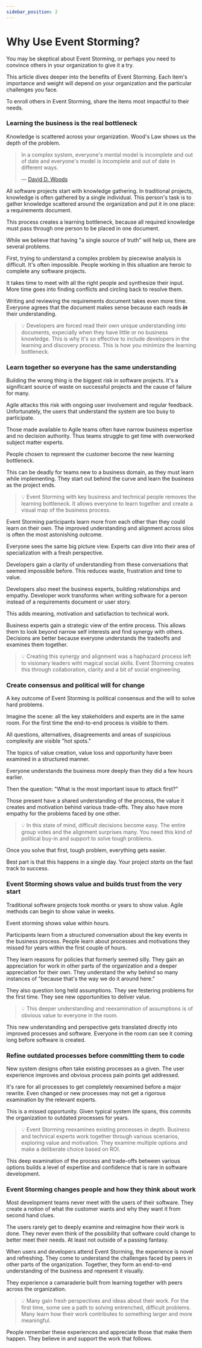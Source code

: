 ```yaml
---
sidebar_position: 2
---
```


# Why Use Event Storming?

You may be skeptical about Event Storming, or perhaps you need to convince others in your organization to give it a try.

This article dives deeper into the benefits of Event Storming. Each item's importance and weight will depend on your organization and the particular challenges you face. 

To enroll others in Event Storming, share the items most impactful to their needs.

### Learning the business is the real bottleneck

Knowledge is scattered across your organization. Wood's Law shows us the depth of the problem.

> In a complex system, everyone's mental model is incomplete and out of date and everyone's model is incomplete and out of date in different ways.
>
> — [David D. Woods](https://ise.osu.edu/people/woods.2)

All software projects start with knowledge gathering. In traditional projects, knowledge is often gathered by a single individual. This person's task is to gather knowledge scattered around the organization and put it in one place: a requirements document.

This process creates a learning bottleneck, because all required knowledge must pass through one person to be placed in one document.

While we believe that having "a single source of truth" will help us, there are several problems.

First, trying to understand a complex problem by piecewise analysis is difficult. It's often impossible. People working in this situation are heroic to complete any software projects.

It takes time to meet with all the right people and synthesize their input. More time goes into finding conflicts and circling back to resolve them. 

Writing and reviewing the requirements document takes even more time. Everyone agrees that the document makes sense because each reads ***in*** their understanding.

> 💡 Developers are forced read their own unique understanding into documents, expecially when they have little or no business knowledge. This is why it's so effective to include developers in the learning and discovery process. This is how you minimize the learning bottleneck.

### Learn together so everyone has the same understanding

Building the wrong thing is the biggest risk in software projects. It's a significant source of waste on successful projects and the cause of failure for many.

Agile attacks this risk with ongoing user involvement and regular feedback. Unfortunately, the users that understand the system are too busy to participate. 

Those made available to Agile teams often have narrow business expertise and no decision authority. Thus teams struggle to get time with overworked subject matter experts.

People chosen to represent the customer become the new learning bottleneck.

This can be deadly for teams new to a business domain, as they must learn while implementing. They start out behind the curve and learn the business as the project ends.

> 💡 Event Storming with key business and technical people removes the learning bottleneck. It allows everyone to learn together and create a visual map of the business process.

Event Storming participants learn more from each other than they could learn on their own. The improved understanding and alignment across silos is often the most astonishing outcome.

Everyone sees the same big picture view. Experts can dive into their area of specialization with a fresh perspective.

Developers gain a clarity of understanding from these conversations that seemed impossible before. This reduces waste, frustration and time to value.

Developers also meet the business experts, building relationships and empathy. Developer work transforms when writing software for a person instead of a requirements document or user story. 

This adds meaning, motivation and satisfaction to technical work.

Business experts gain a strategic view of the entire process. This allows them to look beyond narrow self interests and find synergy with others. Decisions are better because everyone understands the tradeoffs and examines them together.

> 💡 Creating this synergy and alignment was a haphazard process left to visionary leaders wiht magical social skills. Event Storming creates this through collaboration, clarity and a bit of social engineering.

### Create consensus and political will for change

A key outcome of Event Storming is political consensus and the will to solve hard problems.

Imagine the scene: all the key stakeholders and experts are in the same room. For the first time the end-to-end process is visible to them. 

All questions, alternatives, disagreements and areas of suspicious complexity are visible "hot spots."

The topics of value creation, value loss and opportunity have been examined in a structured manner.

Everyone understands the business more deeply than they did a few hours earlier.

Then the question: "What is the most important issue to attack first?"

Those present have a shared understanding of the process, the value it creates and motivation behind various trade-offs. They also have more empathy for the problems faced by one other.

> 💡 In this state of mind, difficult decisions become easy. The entire group votes and the alignment surprises many. You need this kind of political buy-in and support to solve tough problems.

Once you solve that first, tough problem, everything gets easier.

Best part is that this happens in a single day. Your project *starts* on the fast track to success.

### Event Storming shows value and builds trust from the very start

Traditional software projects took months or years to show value. Agile methods can begin to show value in weeks. 

Event storming shows value within hours.

Participants learn from a structured conversation about the key events in the business process. People learn about processes and motivations they missed for years within the first couple of hours.

They learn reasons for policies that formerly seemed silly. They gain an appreciation for work in other parts of the organization and a deeper appreciation for their own. They understand the why behind so many instances of "because that's the way we do it around here."

They also question long held assumptions. They see festering problems for the first time. They see new opportunities to deliver value.

> 💡 This deeper understanding and reexamination of assumptions is of obvious value to everyone in the room.

This new understanding and perspective gets translated directly into improved processes and software. Everyone in the room can see it coming long before software is created.

### Refine outdated processes before committing them to code

New system designs often take existing processes as a given. The user experience improves and obvious process pain points get addressed. 

It's rare for all processes to get completely reexamined before a major rewrite. Even changed or new processes may not get a rigorous examination by the relevant experts.

This is a missed opportunity. Given typical system life spans, this commits the organization to outdated processes for years.

> 💡 Event Storming reexamines existing processes in depth. Business and technical experts work together through various scenarios, exploring value and motivation. They examine multiple options and make a deliberate choice based on ROI.

This deep examination of the process and trade-offs between various options builds a level of expertise and confidence that is rare in software development.

### Event Storming changes people and how they think about work

Most development teams never meet with the users of their software. They create a notion of what the customer wants and why they want it from second hand clues.

The users rarely get to deeply examine and reimagine how their work is done. They never even think of the possibility that software could change to better meet their needs. At least not outside of a passing fantasy.

When users and developers attend Event Storming, the experience is novel and refreshing. They come to understand the challenges faced by peers in other parts of the organization. Together, they form an end-to-end understanding of the business and represent it visually. 

They experience a camaraderie built from learning together with peers across the organization.

> 💡 Many gain fresh perspectives and ideas about their work. For the first time, some see a path to solving entrenched, difficult problems. Many learn how their work contributes to something larger and more meaningful.

People remember these experiences and appreciate those that make them happen. They believe in and support the work that follows.